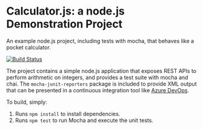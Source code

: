 Calculator.js: a node.js Demonstration Project
==============================================
An example node.js project, including tests with mocha, that behaves like
a pocket calculator.

[![Build Status](https://hkjcalex.visualstudio.com/Calculator/_apis/build/status/alexchk.calculator?branchName=master)](https://hkjcalex.visualstudio.com/Calculator/_build/latest?definitionId=12&branchName=master)

The project contains a simple node.js application that exposes REST APIs
to perform arithmetic on integers, and provides a test suite with mocha
and chai.  The `mocha-junit-reporters` package is included to provide XML
output that can be presented in a continuous integration tool like
[Azure DevOps](https://azure.com/devops).

To build, simply:

1. Runs `npm install` to install dependencies.
2. Runs `npm test` to run Mocha and execute the unit tests.

